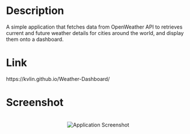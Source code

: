 <h1>Description</h1>
A simple application that fetches data from OpenWeather API to retrieves current and future weather details for cities around the world, and display them onto a dashboard.

<h1>Link</h1>
https://kvlin.github.io/Weather-Dashboard/

<h1>Screenshot</h1>
<p align="center"> 
<br>
<img src="assets\screenshot.PNG" alt="Application Screenshot">
</p>

